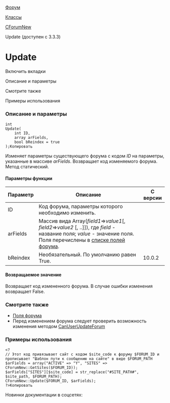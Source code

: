 [Форум](/api_help/forum/index.php)

[Классы](/api_help/forum/developer/index.php)

[CForumNew](/api_help/forum/developer/cforumnew/index.php)

Update (доступен с 3.3.3)

Update
======

Включить вкладки

Описание и параметры

Смотрите также

Примеры использования

### Описание и параметры

```
int
Update(
	int ID,
	array arFields,
	bool bReindex = true
);Копировать
```

Изменяет параметры существующего форума с кодом *ID* на параметры, указанные в массиве *arFields*. Возвращает код изменяемого форума. Метод статический.

#### Параметры функции

| Параметр | Описание | C версии |
| --- | --- | --- |
| ID | Код форума, параметры которого необходимо изменить. |  |
| arFields | Массив вида Array(*field1*=>*value1*[, *field2*=>*value2* [, ..]]), где    *field* - название поля;  *value* - значение поля.   Поля перечислены в [списке полей форума](/api_help/forum/fields.php#cforumnew). |  |
| bReindex | Необязательный. По умолчанию равен True. | 10.0.2 |

#### Возвращаемое значение

Возвращает код измененного форума. В случае ошибки изменения возвращает False.

### Смотрите также

* [Поля форума](/api_help/forum/fields.php#cforumnew)
* Перед изменением форума следует проверить возможность изменения методом [CanUserUpdateForum](/api_help/forum/developer/cforumnew/canuserupdateforum.php)

### Примеры использования

```
<?
// Этот код привязывает сайт с кодом $site_code к форуму $FORUM_ID и прописывает "Шаблон пути к сообщению на сайте" в виде $FORUM_PATH
$arFields = array("ACTIVE" => "Y", "SITES" => CForumNew::GetSites($FORUM_ID));
$arFields["SITES"][$site_code] = str_replace("#SITE_PATH#", $site_path, $FORUM_PATH);
CForumNew::Update($FORUM_ID, $arFields);
?>Копировать
```

Новинки документации в соцсетях: